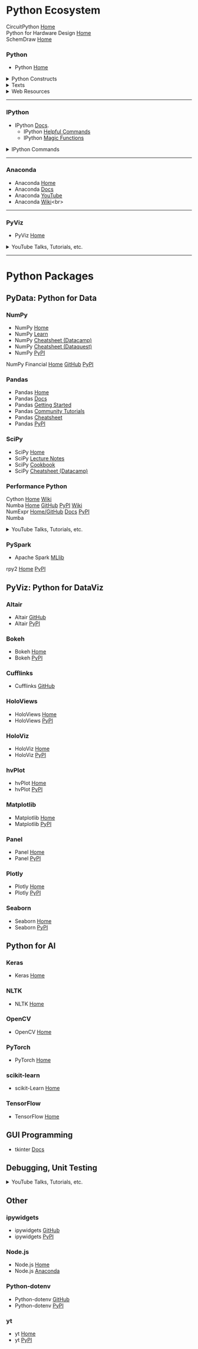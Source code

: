 # Python Ecosystem

CircuitPython [Home](https://circuitpython.org)<br>
Python for Hardware Design [Home](https://gogul.dev/hardware/python-for-hardware-design)<br>
SchemDraw [Home](https://schemdraw.readthedocs.io/en/latest/index.html)<br>

### Python
- Python [Home](https://www.python.org)<br>



<details>
  <summary>Python Constructs</summary><br>

- `dir`<br>
  - [`dir()`](https://docs.python.org/3/library/functions.html#dir) Displays the names in the current scope<br>
  - `dir(__builtin__)` Displays the names of Python's builtin functions <br>
  - `dir(object)` Displays the names of the attributes of the Python object called _object_<br>
- f-String<br>
  - "Python 3's f-Strings: An Improved String Formatting Syntax (Guide)". Real Python. [https://realpython.com/python-f-strings/](https://realpython.com/python-f-strings/).<br>
- `help`<br>
  - [`help`](https://docs.python.org/3/library/functions.html#help) "Type help() for interactive help, or help(object) for help about object."<br>
  - `help()`<br>
  - `help(object)`<br>
- `if __name__ == '__main__':`<br>
  - `if __name__ == '__main__':` [StackOverflow](https://stackoverflow.com/questions/419163/what-does-if-name-main-do)<br>
- pathlib
  - "Python 3's pathlib Module: Taming the File System". Real Python. [https://realpython.com/python-pathlib/](https://realpython.com/python-pathlib/).<br>
- `with`
  - `with` [StackOverflow](https://stackoverflow.com/questions/3012488/what-is-the-python-with-statement-designed-for)<br>

</details>



<details>
  <summary>Texts</summary>

#### Python Programming
- Danjou, Julien. (2018). _Serious Python: Black-Belt Advice on Deployment, Scalability, Testing, and More_. No Starch Press.<br>
- Goodrich, Micahel T. Roberto Tamassia, & Michael H. Goldwasser. (2013). _Data Structures and Algorithms in Python_. Wiley.<br>
- Gorelick, Micha & Ian Ozsvald. (2020). _High Performance Python: Practical Performant Programming for Humans, 2nd Ed_. O'Reilly Media.<br>
- Kopec, David. (2019). _Classic Computer Science Problems in Python_. Manning Publications.<br>
- Lubanovic, Bill. (2019). _Introducing Python: Modern Computing in Simple Packages, 2nd Ed_. O'Reilly Media.<br>
- Matthes, Eric. (2019). _Python Crash Course: A Hands-On, Project-Based Introduction to Programming_. O'Reilly Media.<br>
- Mayer, Christian. (2020). _Python One-Liners: Write Concise, Eloquent Python like a Professional_. No Starch Press.<br>
- Ramalho, Luciano. (2021). _Fluent Python: Clear, Concise, and Effective Programming, 2nd Ed_. O'Reilly Media.<br>
- Sweigart, Al. (2020). _Beyond the Basic Stuff with Python: Best Practices for Writing Clean Code_. O'Reilly Media.<br>
- Sweigart, Al. (2019). _Automate the Boring Stuff with Python: Practical Programming for Total Beginners, 2nd Ed_. No Starch Press.<br>
- Sweigart, Al. (2015). [_Automate the Boring Stuff with Python: Practical Programming for Total Beginners_](https://automatetheboringstuff.com). No Starch Press.<br>
- Viafore, Patrick. (2022). _Robust Python: Write Clean and Maintainable Code_. O'Reilly Media.<br>
- Youens-Clark, Ken. (2020). _Tiny Python Projects_. Manning Publications.<br>

#### Data
- Grus, Joel. (2019). [_Data Science from Scratch: First Principles with Python_](https://github.com/joelgrus/data-science-from-scratch). O'Reilly Media.<br>
- McKinney, Wes. (2017). _Python for Data Analysis: Data Wrangling with Pandas, NumPy, and IPython, 2nd Ed_. O'Reilly Media.<br>
- VanderPlas, Jake. (2016). _Python Data Science Handbook: Essential Tools for Working with Data_. O'Reilly Media.<br>

#### AI
- Hilpisch, Yves. (2021). _Artificial Intelligence in Finance: A Python-Based Guide_. O'Reilly Media.<br>

#### Financial Programming
- Hilpisch, Yves. (2021). _Artificial Intelligence in Finance: A Python-Based Guide_. O'Reilly Media.<br>
- Hilpisch, Yves. (2020). _Python for Algorithmic Trading: From Idea to Cloud Deployment_. O'Reilly Media.<br>
- Hilpisch, Yves. (2019). _Python for Finance: Mastering Data-Driven Finance, 2nd Ed_. O'Reilly Media.<br>
- Hilpisch, Yves. (2015). _Derivatives Analytics with Python: Data Analysis, Models, Simulation, Calibration and Hedging_. Wiley.<br>

</details>



<details>
  <summary>Web Resources</summary><br>

- [The Python Quants](https://home.tpq.io/hilpisch/)<br>
- "Notes On Using Data Science & Machine Learning To Fight For Something That Matters". Chris Albon. <[https://chrisalbon.com](https://chrisalbon.com)>. [GitHub](https://github.com/chrisalbon/notes).<br>

</details>


---


### IPython
- IPython [Docs](https://ipython.readthedocs.io/en/stable/interactive/tutorial.html#).<br>
  - IPython [Helpful Commands](https://ipython.readthedocs.io/en/stable/interactive/tutorial.html#the-four-most-helpful-commands)<br>
  - IPython [Magic Functions](https://ipython.readthedocs.io/en/stable/interactive/tutorial.html#magic-functions)<br>

<details>
  <summary>IPython Commands</summary><br>

`?`<br>
`object?`<br>
`%magic`<br>

</details>


---


### Anaconda
- Anaconda [Home](https://www.anaconda.com/open-source)<br>
- Anaconda [Docs](https://docs.anaconda.com/anaconda/)<br>
- Anaconda [YouTube](https://www.youtube.com/c/ContinuumIo/)<br>
- Anaconda [Wiki](https://en.wikipedia.org/wiki/Anaconda_(Python_distribution))<br>


---


### PyViz
- PyViz [Home](https://pyviz.org)
<details><summary>YouTube Talks, Tutorials, etc.</summary><br>

- "PyViz: Dashboards for Visualizing 1 Billion Datapoints in 30 Lines of Python". (2018). Anaconda, Inc. [YouTube](https://www.youtube.com/watch?v=k27MJJLJNT4).<br>
</details>


---


# Python Packages

## PyData: Python for Data

### NumPy<br>
- NumPy [Home](https://numpy.org)<br>
- NumPy [Learn](https://numpy.org/learn/)<br>
- NumPy [Cheatsheet (Datacamp)](https://www.datacamp.com/community/blog/python-numpy-cheat-sheet)<br>
- NumPy [Cheatsheet (Dataquest)](https://www.dataquest.io/blog/numpy-cheat-sheet/)<br>
- NumPy [PyPI](https://pypi.org/project/numpy/)<br>

NumPy Financial [Home](https://numpy.org/numpy-financial/) [GitHub](https://github.com/numpy/numpy-financial) [PyPI](https://pypi.org/project/numpy-financial/)<br>

### Pandas<br>
- Pandas [Home](https://pandas.pydata.org)<br>
- Pandas [Docs](https://pandas.pydata.org/docs/user_guide/index.html)
- Pandas [Getting Started](https://pandas.pydata.org/docs/getting_started/index.html)<br>
- Pandas [Community Tutorials](https://pandas.pydata.org/docs/getting_started/tutorials.html#communitytutorials)<br>
- Pandas [Cheatsheet](https://pandas.pydata.org/Pandas_Cheat_Sheet.pdf)<br>
- Pandas [PyPI](https://pypi.org/project/pandas/)<br>

### SciPy<br>
- SciPy [Home](https://www.scipy.org)<br>
- SciPy [Lecture Notes](https://scipy-lectures.org)<br>
- SciPy [Cookbook](https://scipy-cookbook.readthedocs.io/index.html)<br>
- SciPy [Cheatsheet (Datacamp)](https://www.datacamp.com/community/blog/python-scipy-cheat-sheet)<br>



### Performance Python

Cython [Home](https://cython.org) [Wiki](https://en.wikipedia.org/wiki/Cython)<br>
Numba [Home](https://numba.pydata.org) [GitHub](https://github.com/numba/numba) [PyPI](https://pypi.org/project/numba/) [Wiki](https://en.wikipedia.org/wiki/Numba)<br>
NumExpr [Home/GitHub](https://github.com/pydata/numexpr) [Docs](https://numexpr.readthedocs.io/en/latest/) [PyPI](https://pypi.org/project/numexpr/2.6.1/)<br>
Numba<br>
<details><summary>YouTube Talks, Tutorials, etc.</summary><br>

- "Accelerating Scientific Workloads with Numba - Siu Kwan Lam". (2018). Anaconda, Inc. [YouTube](https://www.youtube.com/watch?v=6oXedk2tGfk).<br>
</details>



### PySpark<br>
- Apache Spark [MLlib](https://spark.apache.org/docs/3.0.0/ml-guide.html)<br>

rpy2 [Home](https://rpy2.github.io) [PyPI](https://pypi.org/project/rpy2/)<br>


## PyViz: Python for DataViz

### Altair<br>
- Altair [GitHub](https://altair-viz.github.io)<br>
- Altair [PyPI](https://pypi.org/project/altair/)<br>

### Bokeh<br>
- Bokeh [Home](https://bokeh.org)<br>
- Bokeh [PyPI](https://pypi.org/project/bokeh/)<br>

### Cufflinks<br>
- Cufflinks [GitHub](https://github.com/santosjorge/cufflinks)<br>

### HoloViews<br>
- HoloViews [Home](https://holoviews.org)<br>
- HoloViews [PyPI](https://pypi.org/project/holoviews/)<br>

### HoloViz<br>
- HoloViz [Home](https://holoviz.org)<br>
- HoloViz [PyPI](https://pypi.org/project/holoviz/)<br>

### hvPlot<br>
- hvPlot [Home](https://hvplot.holoviz.org)<br>
- hvPlot [PyPI](https://pypi.org/project/hvplot/)<br>

### Matplotlib<br>
- Matplotlib [Home](https://matplotlib.org)<br>
- Matplotlib [PyPI](https://pypi.org/project/matplotlib/)<br>

### Panel<br>
- Panel [Home](https://panel.holoviz.org)<br>
- Panel [PyPI](https://pypi.org/project/panel/)<br>

### Plotly<br>
- Plotly [Home](https://plotly.com/python/)<br>
- Plotly [PyPI](https://pypi.org/project/plotly/)<br>

### Seaborn<br>
- Seaborn [Home](https://seaborn.pydata.org)<br>
- Seaborn [PyPI](https://pypi.org/project/seaborn/)<br>



## Python for AI

### Keras<br>
- Keras [Home](https://keras.io)<br>

### NLTK<br>
- NLTK [Home](http://www.nltk.org)<br>

### OpenCV<br>
- OpenCV [Home](https://opencv.org)<br>

### PyTorch<br>
- PyTorch [Home](https://pytorch.org)<br>

### scikit-learn<br>
- scikit-Learn [Home](https://scikit-learn.org/stable/index.html)<br>

### TensorFlow<br>
- TensorFlow [Home](https://www.tensorflow.org)<br>



## GUI Programming
- tkinter [Docs](https://docs.python.org/3/library/tkinter.html)<br>



## Debugging, Unit Testing
<details><summary>YouTube Talks, Tutorials, etc.</summary><br>

- "Python Tutorial: Unit Testing Your Code with the unittest Module". (2017). Corey Schafer. [YouTube](https://www.youtube.com/watch?v=6tNS--WetLI).<br>
</details>



## Other

### ipywidgets<br>
- ipywidgets [GitHub](https://github.com/jupyter-widgets/ipywidgets)<br>
- ipywidgets [PyPI](https://pypi.org/project/jupyterlab-widgets/)<br>

### Node.js<br>
- Node.js [Home](https://nodejs.org/en/)<br>
- Node.js [Anaconda](https://anaconda.org/conda-forge/nodejs)<br>

### Python-dotenv<br>
- Python-dotenv [GitHub](https://github.com/theskumar/python-dotenv)<br>
- Python-dotenv [PyPI](https://pypi.org/project/python-dotenv/)<br>

### yt<br>
- yt [Home](https://yt-project.org)<br>
- yt [PyPI](https://pypi.org/project/yt/)<br>
